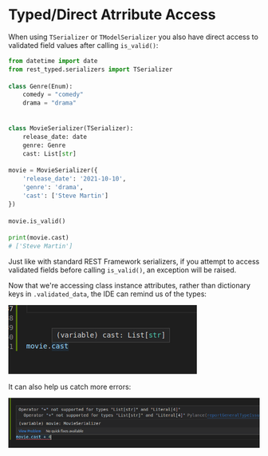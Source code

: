 # Typed/Direct Atrribute Access

When using `TSerializer` or `TModelSerializer` you also have direct access to validated field values after calling `is_valid()`:

```python
from datetime import date
from rest_typed.serializers import TSerializer

class Genre(Enum):
    comedy = "comedy"
    drama = "drama"


class MovieSerializer(TSerializer):
    release_date: date
    genre: Genre
    cast: List[str]

movie = MovieSerializer({
    'release_date': '2021-10-10',
    'genre': 'drama',
    'cast': ['Steve Martin']
})

movie.is_valid()

print(movie.cast)
# ['Steve Martin']
```

Just like with standard REST Framework serializers, if you attempt to access validated fields before calling `is_valid()`, an exception will be raised.

Now that we're accessing class instance attributes, rather than dictionary keys in `.validated_data`, the IDE can remind us of the types:

![IDE](/images/ide-integration-3.png)

It can also help us catch more errors:

![IDE](/images/ide-integration-4.png)
